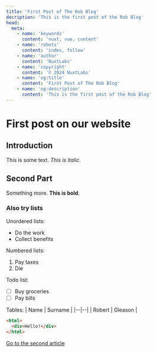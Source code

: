 ```yaml
---
title: 'First Post of The Rob Blog'
decription: 'This is the first post of the Rob Blog'
head:
  meta:
    - name: 'keywords'
      content: 'nuxt, vue, content'
    - name: 'robots'
      content: 'index, follow'
    - name: 'author'
      content: 'NuxtLabs'
    - name: 'copyright'
      content: '© 2024 NuxtLabs'
    - name: 'og:title'
      content: 'First Post of The Rob Blog'
    - name: 'og:description'
      content: 'This is the first post of the Rob Blog'
---
```


# First post on our website

## Introduction

This is some text. _This is italic_.

## Second Part

Something more. **This is bold**.

### Also try lists

Unordered lists:

- Do the work
- Collect benefits

Numbered lists:

1.  Pay taxes
2.  Die

Todo list:

- [ ] Buy groceries
- [ ] Pay bills

Tables:
| Name | Surname |
|--|--|
| Robert | Gleason |

```html
<html>
  <div>Hello!</div>
</html>
```

[Go to the second article](/blog/second)
